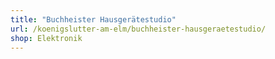 ```yaml
---
title: "Buchheister Hausgerätestudio"
url: /koenigslutter-am-elm/buchheister-hausgeraetestudio/
shop: Elektronik
---
```

